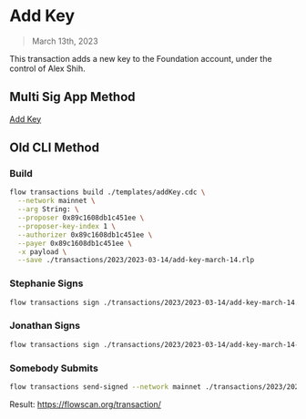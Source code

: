 # Add Key

> March 13th, 2023

This transaction adds a new key to the Foundation account, under the control of Alex Shih.

## Multi Sig App Method
[Add Key](https://flow-multisig-git-service-account-onflow.vercel.app/mainnet?type=foundation&name=addKey.cdc&param=%5B%5D&acct=0x89c1608db1c451ee&limit=9999)

## Old CLI Method

### Build

```sh
flow transactions build ./templates/addKey.cdc \
  --network mainnet \
  --arg String: \
  --proposer 0x89c1608db1c451ee \
  --proposer-key-index 1 \
  --authorizer 0x89c1608db1c451ee \
  --payer 0x89c1608db1c451ee \
  -x payload \
  --save ./transactions/2023/2023-03-14/add-key-march-14.rlp
```

### Stephanie Signs

```sh
flow transactions sign ./transactions/2023/2023-03-14/add-key-march-14.rlp --signer stephanie --config-path flow-new.json --filter payload --save ./transactions/2023/2023-03-14/add-key-march-14-sig-1.rlp
```

### Jonathan Signs

```sh
flow transactions sign ./transactions/2023/2023-03-14/add-key-march-14-sig-1.rlp --signer jonathan --filter payload --save ./transactions/2023/2023-03-14/add-key-march-14-sig-2.rlp
```

### Somebody Submits

```sh
flow transactions send-signed --network mainnet ./transactions/2023/2023-03-14/add-key-march-14-sig-2.rlp
```

Result: https://flowscan.org/transaction/
